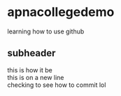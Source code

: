 # apnacollegedemo
learning how to use github
## subheader
this is how it be
<br>
this is on a new line
<br>
checking to see how to commit lol
